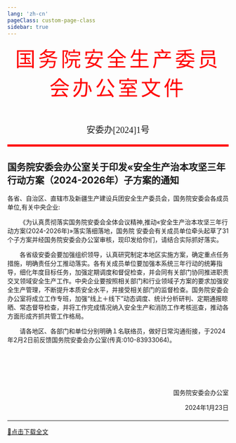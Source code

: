 ```yaml
---
lang: 'zh-cn'
pageClass: custom-page-class
sidebar: true
---
```


<div style="font-family:'方正小标宋简体';
color:red;
text-align:center;
font-size:46px;
letter-spacing:6px">国务院安全生产委员会办公室文件
</div>
<p style="font-family:'仿宋_gb2312';
text-align:center;
font-size:20px;
margin-top:50px
">安委办[2024]1号</p>

<div style="border-bottom:solid red 5px"></div>


## 国务院安委会办公室关于印发«安全生产治本攻坚三年行动方案（2024-2026年）子方案的通知

各省、自治区、直辖市及新疆生产建设兵团安全生产委员会，国务院安委会各成员单位,有关中央企业:


&emsp;&emsp;《为认真贯彻落实国务院安委会全体会议精神,推动«安全生产治本攻坚三年行动方案(2024-2026年)»落实落细落地，国务院
安委会有关成员单位牵头起草了31个子方案并经国务院安委会办公室审核，现印发给你们，请结合实际抓好落实。

&emsp;&emsp;各省级安委会要加强组织领导，认真研究制定本地区实施方案，确定重点任务措施，明确责任分工推动落实。各有关成员单位要加强本系统三年行动的统筹指导，细化年度目标任务，加强定期调度和督促检查，并会同有关部门协同推进职责交叉领域安全生产工作。中央企业要按照相关部门和行业领域子方案的要求加强安全生产管理，不断提升本质安全水平，并接受相关部门的监督检查。国务院安委会办公室将成立工作专班，加强“线上＋线下”动态调度、统计分析研判、定期通报晾晒、常态督导检查，并将工作完成情况纳入安全生产和消防工作考核巡查，推动各方面形成齐抓共管工作格局。
 
&emsp;&emsp;请各地区、各部门和单位分别明确１名联络员，做好日常沟通衔接，于2024年2月2日前反馈国务院安委会办公室(传真:010-83933064)。


<p style="text-align:right;
 margin-top:100px">国务院安委会办公室</p>
 <p style="text-align:right;
 margin-bottom:20px
 ">2024年1月23日</p>

---
[📄点击下载全文](/files/红头文件-国务院安委会2号.pdf)